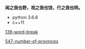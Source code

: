 **闻之我也野，视之我也饶，行之我也明。**

* python 3.6.8
* c++11

[139-word-break](https://leetcode-cn.com/problems/word-break/)

[547-number-of-provinces](https://leetcode-cn.com/problems/number-of-provinces/)